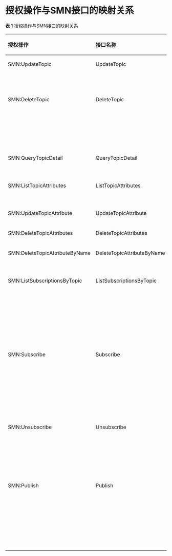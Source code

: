 # 授权操作与SMN接口的映射关系<a name="smn_ug_a6000"></a>

**表 1**  授权操作与SMN接口的映射关系

<a name="table40610457155253"></a>
<table><thead align="left"><tr id="row7466420155253"><th class="cellrowborder" valign="top" width="36.53%" id="mcps1.2.4.1.1"><p id="p7202482155253"><a name="p7202482155253"></a><a name="p7202482155253"></a><strong id="b457112616320"><a name="b457112616320"></a><a name="b457112616320"></a>授权操作</strong></p>
</th>
<th class="cellrowborder" valign="top" width="32.769999999999996%" id="mcps1.2.4.1.2"><p id="p46530145155253"><a name="p46530145155253"></a><a name="p46530145155253"></a><strong id="b3471693616320"><a name="b3471693616320"></a><a name="b3471693616320"></a>接口名称</strong></p>
</th>
<th class="cellrowborder" valign="top" width="30.7%" id="mcps1.2.4.1.3"><p id="p10845389155253"><a name="p10845389155253"></a><a name="p10845389155253"></a><strong id="b6060845516320"><a name="b6060845516320"></a><a name="b6060845516320"></a>接口功能</strong></p>
</th>
</tr>
</thead>
<tbody><tr id="row30499637155253"><td class="cellrowborder" valign="top" width="36.53%" headers="mcps1.2.4.1.1 "><p id="p4199904616713"><a name="p4199904616713"></a><a name="p4199904616713"></a>SMN:UpdateTopic</p>
</td>
<td class="cellrowborder" valign="top" width="32.769999999999996%" headers="mcps1.2.4.1.2 "><p id="p56594888155253"><a name="p56594888155253"></a><a name="p56594888155253"></a>UpdateTopic</p>
</td>
<td class="cellrowborder" valign="top" width="30.7%" headers="mcps1.2.4.1.3 "><p id="p30182576161234"><a name="p30182576161234"></a><a name="p30182576161234"></a>修改主题的属性，目前仅支持修改topic的display_name字段。</p>
</td>
</tr>
<tr id="row52831096155253"><td class="cellrowborder" valign="top" width="36.53%" headers="mcps1.2.4.1.1 "><p id="p253506116713"><a name="p253506116713"></a><a name="p253506116713"></a>SMN:DeleteTopic</p>
</td>
<td class="cellrowborder" valign="top" width="32.769999999999996%" headers="mcps1.2.4.1.2 "><p id="p7542409155253"><a name="p7542409155253"></a><a name="p7542409155253"></a>DeleteTopic</p>
</td>
<td class="cellrowborder" valign="top" width="30.7%" headers="mcps1.2.4.1.3 "><p id="p1549416916138"><a name="p1549416916138"></a><a name="p1549416916138"></a>删除一个主题以及它的所有订阅者。删除Topic操作可能会导致未推送的消息无法再推送给该Topic的订阅者。</p>
</td>
</tr>
<tr id="row62598497155253"><td class="cellrowborder" valign="top" width="36.53%" headers="mcps1.2.4.1.1 "><p id="p1429388816713"><a name="p1429388816713"></a><a name="p1429388816713"></a>SMN:QueryTopicDetail</p>
</td>
<td class="cellrowborder" valign="top" width="32.769999999999996%" headers="mcps1.2.4.1.2 "><p id="p2493507155253"><a name="p2493507155253"></a><a name="p2493507155253"></a>QueryTopicDetail</p>
</td>
<td class="cellrowborder" valign="top" width="30.7%" headers="mcps1.2.4.1.3 "><p id="p51055184161330"><a name="p51055184161330"></a><a name="p51055184161330"></a>查询Topic的详细信息。</p>
</td>
</tr>
<tr id="row5827766155253"><td class="cellrowborder" valign="top" width="36.53%" headers="mcps1.2.4.1.1 "><p id="p3763483316713"><a name="p3763483316713"></a><a name="p3763483316713"></a>SMN:ListTopicAttributes</p>
</td>
<td class="cellrowborder" valign="top" width="32.769999999999996%" headers="mcps1.2.4.1.2 "><p id="p51030558155253"><a name="p51030558155253"></a><a name="p51030558155253"></a>ListTopicAttributes</p>
</td>
<td class="cellrowborder" valign="top" width="30.7%" headers="mcps1.2.4.1.3 "><p id="p61745869161340"><a name="p61745869161340"></a><a name="p61745869161340"></a>查询Topic的属性信息。</p>
</td>
</tr>
<tr id="row22966150155253"><td class="cellrowborder" valign="top" width="36.53%" headers="mcps1.2.4.1.1 "><p id="p4588028416713"><a name="p4588028416713"></a><a name="p4588028416713"></a>SMN:UpdateTopicAttribute</p>
</td>
<td class="cellrowborder" valign="top" width="32.769999999999996%" headers="mcps1.2.4.1.2 "><p id="p21511815155253"><a name="p21511815155253"></a><a name="p21511815155253"></a>UpdateTopicAttribute</p>
</td>
<td class="cellrowborder" valign="top" width="30.7%" headers="mcps1.2.4.1.3 "><p id="p14685560161438"><a name="p14685560161438"></a><a name="p14685560161438"></a>更新Topic的属性。</p>
</td>
</tr>
<tr id="row45748200155253"><td class="cellrowborder" valign="top" width="36.53%" headers="mcps1.2.4.1.1 "><p id="p3861765816713"><a name="p3861765816713"></a><a name="p3861765816713"></a>SMN:DeleteTopicAttributes</p>
</td>
<td class="cellrowborder" valign="top" width="32.769999999999996%" headers="mcps1.2.4.1.2 "><p id="p43102455155253"><a name="p43102455155253"></a><a name="p43102455155253"></a>DeleteTopicAttributes</p>
</td>
<td class="cellrowborder" valign="top" width="30.7%" headers="mcps1.2.4.1.3 "><p id="p1637937155253"><a name="p1637937155253"></a><a name="p1637937155253"></a>删除所有Topic属性。</p>
</td>
</tr>
<tr id="row14741435155253"><td class="cellrowborder" valign="top" width="36.53%" headers="mcps1.2.4.1.1 "><p id="p3831067116713"><a name="p3831067116713"></a><a name="p3831067116713"></a>SMN:DeleteTopicAttributeByName</p>
</td>
<td class="cellrowborder" valign="top" width="32.769999999999996%" headers="mcps1.2.4.1.2 "><p id="p14685611155253"><a name="p14685611155253"></a><a name="p14685611155253"></a>DeleteTopicAttributeByName</p>
</td>
<td class="cellrowborder" valign="top" width="30.7%" headers="mcps1.2.4.1.3 "><p id="p20696347161512"><a name="p20696347161512"></a><a name="p20696347161512"></a>删除指定名称的Topic属性。</p>
</td>
</tr>
<tr id="row3257009916547"><td class="cellrowborder" valign="top" width="36.53%" headers="mcps1.2.4.1.1 "><p id="p6285939916713"><a name="p6285939916713"></a><a name="p6285939916713"></a>SMN:ListSubscriptionsByTopic</p>
</td>
<td class="cellrowborder" valign="top" width="32.769999999999996%" headers="mcps1.2.4.1.2 "><p id="p1779667816547"><a name="p1779667816547"></a><a name="p1779667816547"></a>ListSubscriptionsByTopic</p>
</td>
<td class="cellrowborder" valign="top" width="30.7%" headers="mcps1.2.4.1.3 "><p id="p48133186161538"><a name="p48133186161538"></a><a name="p48133186161538"></a>分页获取特定主题的订阅列表，订阅列表按照订阅创建时间进行升序排列。分页查询可以指定offset以及limit。如果指定主题不存在订阅者，返回空列表。</p>
</td>
</tr>
<tr id="row6424497716551"><td class="cellrowborder" valign="top" width="36.53%" headers="mcps1.2.4.1.1 "><p id="p6625710816713"><a name="p6625710816713"></a><a name="p6625710816713"></a>SMN:Subscribe</p>
</td>
<td class="cellrowborder" valign="top" width="32.769999999999996%" headers="mcps1.2.4.1.2 "><p id="p52424616551"><a name="p52424616551"></a><a name="p52424616551"></a>Subscribe</p>
</td>
<td class="cellrowborder" valign="top" width="30.7%" headers="mcps1.2.4.1.3 "><p id="p61570312161554"><a name="p61570312161554"></a><a name="p61570312161554"></a>为指定Topic添加一个订阅者，并向订阅者发送一个确认的消息。待订阅者进行ConfirmSubscription确认后，该订阅者才能收到Topic发布的消息。</p>
</td>
</tr>
<tr id="row1552135216559"><td class="cellrowborder" valign="top" width="36.53%" headers="mcps1.2.4.1.1 "><p id="p184048016713"><a name="p184048016713"></a><a name="p184048016713"></a>SMN:Unsubscribe</p>
</td>
<td class="cellrowborder" valign="top" width="32.769999999999996%" headers="mcps1.2.4.1.2 "><p id="p3144820416559"><a name="p3144820416559"></a><a name="p3144820416559"></a>Unsubscribe</p>
</td>
<td class="cellrowborder" valign="top" width="30.7%" headers="mcps1.2.4.1.3 "><p id="p41500538161616"><a name="p41500538161616"></a><a name="p41500538161616"></a>删除一个订阅，订阅需要鉴权才能删除，仅订阅者或者这个主题的拥有者可以删除，删除时会对身份进行确认。</p>
</td>
</tr>
<tr id="row501468261662"><td class="cellrowborder" valign="top" width="36.53%" headers="mcps1.2.4.1.1 "><p id="p2425111816713"><a name="p2425111816713"></a><a name="p2425111816713"></a>SMN:Publish</p>
</td>
<td class="cellrowborder" valign="top" width="32.769999999999996%" headers="mcps1.2.4.1.2 "><p id="p456766331662"><a name="p456766331662"></a><a name="p456766331662"></a>Publish</p>
</td>
<td class="cellrowborder" valign="top" width="30.7%" headers="mcps1.2.4.1.3 "><p id="p88198101662"><a name="p88198101662"></a><a name="p88198101662"></a>将消息发送给Topic的所有订阅端点。当返回消息ID时，该消息已被保存并开始尝试将其推送给主题的订阅者。消息格式，取决于该主题每一个订阅者的通知协议。</p>
</td>
</tr>
</tbody>
</table>

